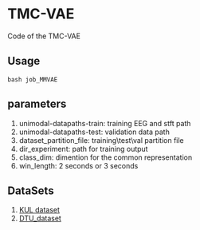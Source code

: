 # TMC-VAE
Code of the TMC-VAE

## Usage
```
bash job_MMVAE 
```

## parameters

1. unimodal-datapaths-train: training EEG and stft path
2. unimodal-datapaths-test: validation data path
3. dataset_partition_file: training\test\val partition file
4. dir_experiment: path for training output
5. class_dim: dimention for the common representation
6. win_length: 2 seconds or 3 seconds


## DataSets

1. [KUL dataset](https://zenodo.org/records/3997352#.YtfmCXZBxD_)
2. [DTU_dataset](https://zenodo.org/records/1199011#.Ytfl73ZBxD-)